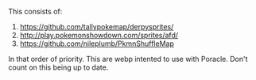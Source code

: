 This consists of: 

1. https://github.com/tallypokemap/derpysprites/
2. http://play.pokemonshowdown.com/sprites/afd/ 
3. https://github.com/nileplumb/PkmnShuffleMap

In that order of priority. This are webp intented to use with Poracle. Don't count on this being up to date. 
